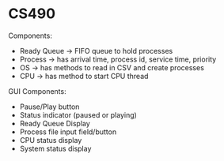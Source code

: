 # CS490

Components:

 - Ready Queue -> FIFO queue to hold processes
 - Process -> has arrival time, process id, service time, priority
 - OS -> has methods to read in CSV and create processes
 - CPU -> has method to start CPU thread


GUI Components:

 - Pause/Play button
 - Status indicator (paused or playing)
 - Ready Queue Display
 - Process file input field/button
 - CPU status display
 - System status display
